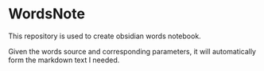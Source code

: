 # WordsNote

This repository is used to create obsidian words notebook.

Given the words source and corresponding parameters, it will automatically form the markdown text I needed.
